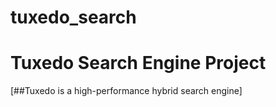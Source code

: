 # tuxedo_search
# Tuxedo Search Engine Project  
[##Tuxedo is a high-performance hybrid search engine]
